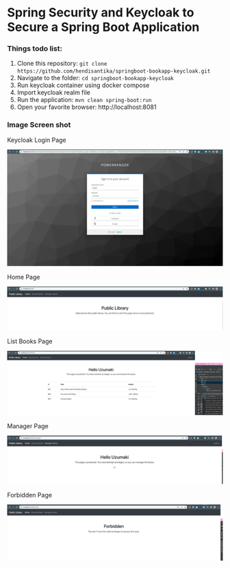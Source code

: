 # Spring Security and Keycloak to Secure a Spring Boot Application

### Things todo list:

1. Clone this repository: `git clone https://github.com/hendisantika/springboot-bookapp-keycloak.git`
2. Navigate to the folder: `cd springboot-bookapp-keycloak`
3. Run keycloak container using docker compose
4. Import keycloak realm file
5. Run the application: `mvn clean spring-boot:run`
6. Open your favorite browser: http://localhost:8081

### Image Screen shot

Keycloak Login Page

![Keycloak Login Page](img/login.png "Keycloak Login Page")

Home Page

![Home Page](img/home.png "Home Page")

List Books Page

![List Books Page](img/list.png "List Books Page")

Manager Page

![Manager Page](img/manager.png "Manager Page")

Forbidden Page

![Forbidden Page](img/forbidden.png "Forbidden Page")